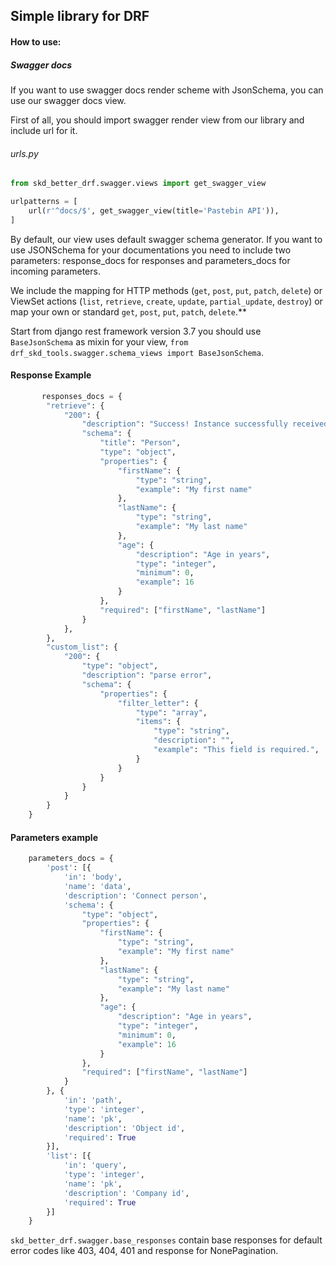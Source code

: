 ## Simple library for DRF
#### How to use:

##### Swagger docs
If you want to use swagger docs render scheme with JsonSchema, you can use our swagger docs view.

First of all, you should import swagger render view from our library and include url for it.

###### urls.py
```python
from skd_better_drf.swagger.views import get_swagger_view

urlpatterns = [
    url(r'^docs/$', get_swagger_view(title='Pastebin API')),
]
````


By default, our view uses default swagger schema generator. If you want to use JSONSchema for your documentations you need to include two parameters: response_docs for responses and parameters_docs for incoming parameters.

We include the mapping for HTTP methods (`get`, `post`, `put`, `patch`, `delete`) or ViewSet actions (`list`, `retrieve`, `create`, `update`, `partial_update`, `destroy`)
or map your own or standard `get`, `post`, `put`, `patch`, `delete`.**

Start from django rest framework version 3.7 you should use `BaseJsonSchema` as mixin for your view, `from drf_skd_tools.swagger.schema_views import BaseJsonSchema`.  


#### Response Example


```python
       responses_docs = {
        "retrieve": {
            "200": {
                "description": "Success! Instance successfully received",
                "schema": {
                    "title": "Person",
                    "type": "object",
                    "properties": {
                        "firstName": {
                            "type": "string",
                            "example": "My first name"
                        },
                        "lastName": {
                            "type": "string",
                            "example": "My last name"
                        },
                        "age": {
                            "description": "Age in years",
                            "type": "integer",
                            "minimum": 0,
                            "example": 16
                        }
                    },
                    "required": ["firstName", "lastName"]
                }
            },
        },
        "custom_list": {
            "200": {
                "type": "object",
                "description": "parse error",
                "schema": {
                    "properties": {
                        "filter_letter": {
                            "type": "array",
                            "items": {
                                "type": "string",
                                "description": "",
                                "example": "This field is required.",
                            }
                        }
                    }
                }
            }
        }
    }
```

#### Parameters example

```python
    parameters_docs = {
        'post': [{
            'in': 'body',
            'name': 'data',
            'description': 'Connect person',
            'schema': {
                "type": "object",
                "properties": {
                    "firstName": {
                        "type": "string",
                        "example": "My first name"
                    },
                    "lastName": {
                        "type": "string",
                        "example": "My last name"
                    },
                    "age": {
                        "description": "Age in years",
                        "type": "integer",
                        "minimum": 0,
                        "example": 16
                    }
                },
                "required": ["firstName", "lastName"]
            }
        }, {
            'in': 'path',
            'type': 'integer',
            'name': 'pk',
            'description': 'Object id',
            'required': True
        }],
        'list': [{
            'in': 'query',
            'type': 'integer',
            'name': 'pk',
            'description': 'Company id',
            'required': True
        }]
    }
```

`skd_better_drf.swagger.base_responses` contain base responses for default error codes like 403, 404, 401 and response for NonePagination.
